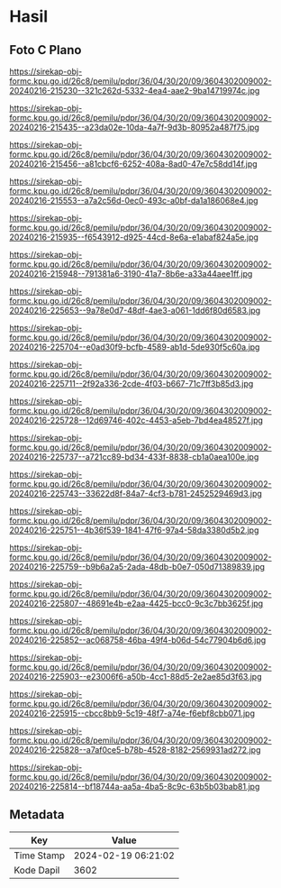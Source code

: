 # Hasil

## Foto C Plano

https://sirekap-obj-formc.kpu.go.id/26c8/pemilu/pdpr/36/04/30/20/09/3604302009002-20240216-215230--321c262d-5332-4ea4-aae2-9ba14719974c.jpg

https://sirekap-obj-formc.kpu.go.id/26c8/pemilu/pdpr/36/04/30/20/09/3604302009002-20240216-215435--a23da02e-10da-4a7f-9d3b-80952a487f75.jpg

https://sirekap-obj-formc.kpu.go.id/26c8/pemilu/pdpr/36/04/30/20/09/3604302009002-20240216-215456--a81cbcf6-6252-408a-8ad0-47e7c58dd14f.jpg

https://sirekap-obj-formc.kpu.go.id/26c8/pemilu/pdpr/36/04/30/20/09/3604302009002-20240216-215553--a7a2c56d-0ec0-493c-a0bf-da1a186068e4.jpg

https://sirekap-obj-formc.kpu.go.id/26c8/pemilu/pdpr/36/04/30/20/09/3604302009002-20240216-215935--f6543912-d925-44cd-8e6a-e1abaf824a5e.jpg

https://sirekap-obj-formc.kpu.go.id/26c8/pemilu/pdpr/36/04/30/20/09/3604302009002-20240216-215948--791381a6-3190-41a7-8b6e-a33a44aee1ff.jpg

https://sirekap-obj-formc.kpu.go.id/26c8/pemilu/pdpr/36/04/30/20/09/3604302009002-20240216-225653--9a78e0d7-48df-4ae3-a061-1dd6f80d6583.jpg

https://sirekap-obj-formc.kpu.go.id/26c8/pemilu/pdpr/36/04/30/20/09/3604302009002-20240216-225704--e0ad30f9-bcfb-4589-ab1d-5de930f5c60a.jpg

https://sirekap-obj-formc.kpu.go.id/26c8/pemilu/pdpr/36/04/30/20/09/3604302009002-20240216-225711--2f92a336-2cde-4f03-b667-71c7ff3b85d3.jpg

https://sirekap-obj-formc.kpu.go.id/26c8/pemilu/pdpr/36/04/30/20/09/3604302009002-20240216-225728--12d69746-402c-4453-a5eb-7bd4ea48527f.jpg

https://sirekap-obj-formc.kpu.go.id/26c8/pemilu/pdpr/36/04/30/20/09/3604302009002-20240216-225737--a721cc89-bd34-433f-8838-cb1a0aea100e.jpg

https://sirekap-obj-formc.kpu.go.id/26c8/pemilu/pdpr/36/04/30/20/09/3604302009002-20240216-225743--33622d8f-84a7-4cf3-b781-2452529469d3.jpg

https://sirekap-obj-formc.kpu.go.id/26c8/pemilu/pdpr/36/04/30/20/09/3604302009002-20240216-225751--4b36f539-1841-47f6-97a4-58da3380d5b2.jpg

https://sirekap-obj-formc.kpu.go.id/26c8/pemilu/pdpr/36/04/30/20/09/3604302009002-20240216-225759--b9b6a2a5-2ada-48db-b0e7-050d71389839.jpg

https://sirekap-obj-formc.kpu.go.id/26c8/pemilu/pdpr/36/04/30/20/09/3604302009002-20240216-225807--48691e4b-e2aa-4425-bcc0-9c3c7bb3625f.jpg

https://sirekap-obj-formc.kpu.go.id/26c8/pemilu/pdpr/36/04/30/20/09/3604302009002-20240216-225852--ac068758-46ba-49f4-b06d-54c77904b6d6.jpg

https://sirekap-obj-formc.kpu.go.id/26c8/pemilu/pdpr/36/04/30/20/09/3604302009002-20240216-225903--e23006f6-a50b-4cc1-88d5-2e2ae85d3f63.jpg

https://sirekap-obj-formc.kpu.go.id/26c8/pemilu/pdpr/36/04/30/20/09/3604302009002-20240216-225915--cbcc8bb9-5c19-48f7-a74e-f6ebf8cbb071.jpg

https://sirekap-obj-formc.kpu.go.id/26c8/pemilu/pdpr/36/04/30/20/09/3604302009002-20240216-225828--a7af0ce5-b78b-4528-8182-2569931ad272.jpg

https://sirekap-obj-formc.kpu.go.id/26c8/pemilu/pdpr/36/04/30/20/09/3604302009002-20240216-225814--bf18744a-aa5a-4ba5-8c9c-63b5b03bab81.jpg


## Metadata

| Key        | Value               |
| ---------- | ------------------- |
| Time Stamp | 2024-02-19 06:21:02 |
| Kode Dapil | 3602                |



